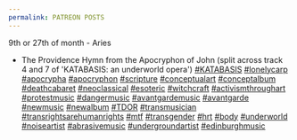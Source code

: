 ```yaml
---
permalink: PATREON POSTS
---
```

9th or 27th of month - Aries 


- The Providence Hymn from the Apocryphon of John (split across track 4 and 7 of 'KATABASIS: an underworld opera') 
[#KATABASIS](https://www.instagram.com/explore/tags/katabasis/) [#lonelycarp](https://www.instagram.com/explore/tags/lonelycarp/) [#apocrypha](https://www.instagram.com/explore/tags/apocrypha/) [#apocryphon](https://www.instagram.com/explore/tags/apocryphon/) [#scripture](https://www.instagram.com/explore/tags/scripture/) [#conceptualart](https://www.instagram.com/explore/tags/conceptualart/) [#conceptalbum](https://www.instagram.com/explore/tags/conceptalbum/) [#deathcabaret](https://www.instagram.com/explore/tags/deathcabaret/) [#neoclassical](https://www.instagram.com/explore/tags/neoclassical/) [#esoteric](https://www.instagram.com/explore/tags/esoteric/) [#witchcraft](https://www.instagram.com/explore/tags/witchcraft/) [#activismthroughart](https://www.instagram.com/explore/tags/activismthroughart/) [#protestmusic](https://www.instagram.com/explore/tags/protestmusic/) [#dangermusic](https://www.instagram.com/explore/tags/dangermusic/) [#avantgardemusic](https://www.instagram.com/explore/tags/avantgardemusic/) [#avantgarde](https://www.instagram.com/explore/tags/avantgarde/) [#newmusic](https://www.instagram.com/explore/tags/newmusic/) [#newalbum](https://www.instagram.com/explore/tags/newalbum/) [#TDOR](https://www.instagram.com/explore/tags/tdor/) [#transmusician](https://www.instagram.com/explore/tags/transmusician/) [#transrightsarehumanrights](https://www.instagram.com/explore/tags/transrightsarehumanrights/) [#mtf](https://www.instagram.com/explore/tags/mtf/) [#transgender](https://www.instagram.com/explore/tags/transgender/) [#hrt](https://www.instagram.com/explore/tags/hrt/) [#body](https://www.instagram.com/explore/tags/body/) [#underworld](https://www.instagram.com/explore/tags/underworld/) [#noiseartist](https://www.instagram.com/explore/tags/noiseartist/) [#abrasivemusic](https://www.instagram.com/explore/tags/abrasivemusic/) [#undergroundartist](https://www.instagram.com/explore/tags/undergroundartist/) [#edinburghmusic](https://www.instagram.com/explore/tags/edinburghmusic/)